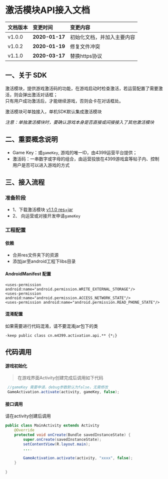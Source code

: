 ﻿# 激活模块API接入文档  


|文档版本           |变更时间       |变更内容       |  
|:----              |:----          |:----         |  
|v1.0.0             |__2020-01-17__ |初始化文档，并加入主要内容|   
|v1.0.2             |__2020-01-19__ |修复文件冲突|   
|v1.1.0             |__2020-03-17__ |替换https协议| 

## 一、关于 SDK
激活模块，提供游戏激活码的功能，在游戏启动时检查激活，若运营配置了需要激活，则会弹出激活对话框；  
只有用户成功激活后，才能继续游戏，否则会卡在对话框处。

激活模块可单独接入，单机SDK默认集成激活模块

*注意：单独激活模块时，要确认游戏本身是否直接或间接接入了其他激活模块*

## 二、重要概念说明
- Game Key：或`gameKey`, 游戏的唯一ID，由4399运营平台提供；
- 激活码：一串数字或字母的组合，由运营投放在4399游戏盒等帖子内、控制用户是否可以进入游戏的方式
  
## 三、接入流程

### 准备阶段      
- 1、下载激活模块 [v1.1.0 res+jar](http://common:kCcy8iper6@sdkftp.4399doc.com/external/activation/1.1/4399ActivationSDK-v1.1.0+7.zip)
- 2、 向运营或对接开发申请`gameKey`  
 
### 工程配置

#### 依赖
 - 合并res文件夹下的资源
 - 添加jar至android工程下libs目录

#### AndroidManifest 配置
```
<uses-permission android:name="android.permission.WRITE_EXTERNAL_STORAGE"/>
<uses-permission android:name="android.permission.ACCESS_NETWORK_STATE"/>
<uses-permission android:name="android.permission.READ_PHONE_STATE"/>
```

#### 混淆配置
如果需要进行代码混淆，请不要混淆jar包下的类
```
-keep public class cn.m4399.activation.api.** {*;}
```

## 代码调用

#### 游戏初始化
> 在游戏界面Activity创建完成后调用如下代码
```java
 //gameKey 需要申请，debug参数默认为false，无需修改
 GameActivation.activate(activity, gameKey, false);
```

#### 接口调用
请在activity创建后调用

```java
public class MainActivity extends Activity
    @Override
    protected void onCreate(Bundle savedInstanceState) {
        super.onCreate(savedInstanceState);
        setContentView(R.layout.main);
        ....
        
        GameActivation.activate(activity, "xxxx", false);
    }
    
}
```
